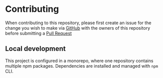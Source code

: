 # Contributing

When contributing to this repository, please first create an issue for the change you wish to make via [GitHub](https://github.com/offensive-vk/offensive-vk.github.io/issue) with the owners of this repository before submitting a [Pull Request](https://github.com/offensive-vk/offensive-vk.github.io/pr)

## Local development

This project is configured in a monorepo, where one repository contains multiple npm packages. Dependencies are installed and managed with `npm` CLI.
